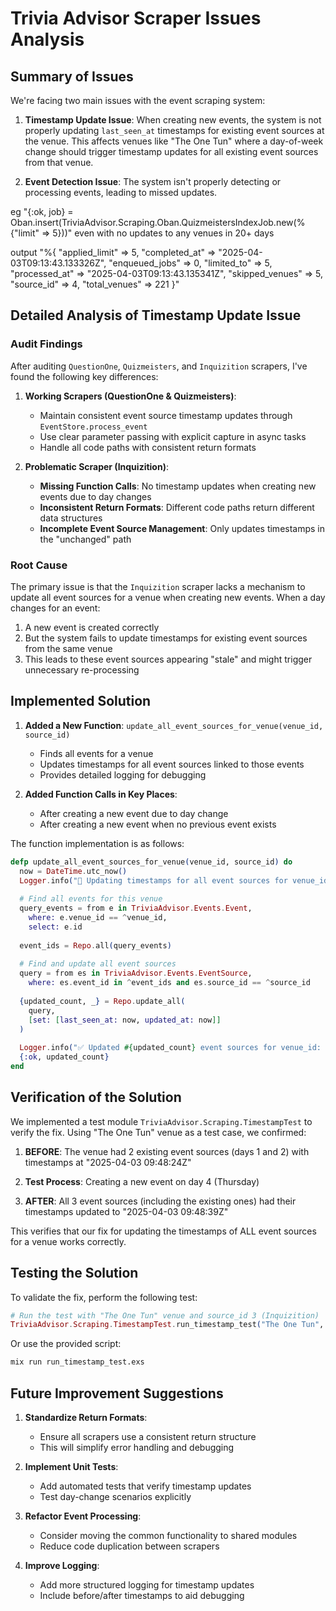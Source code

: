# Trivia Advisor Scraper Issues Analysis

## Summary of Issues

We're facing two main issues with the event scraping system:

1. **Timestamp Update Issue**: When creating new events, the system is not properly updating `last_seen_at` timestamps for existing event sources at the venue. This affects venues like "The One Tun" where a day-of-week change should trigger timestamp updates for all existing event sources from that venue.

2. **Event Detection Issue**: The system isn't properly detecting or processing events, leading to missed updates.

eg "{:ok, job} = Oban.insert(TriviaAdvisor.Scraping.Oban.QuizmeistersIndexJob.new(%{"limit" => 5}))" even with no updates to any venues in 20+ days

output "%{
  "applied_limit" => 5,
  "completed_at" => "2025-04-03T09:13:43.133326Z",
  "enqueued_jobs" => 0,
  "limited_to" => 5,
  "processed_at" => "2025-04-03T09:13:43.135341Z",
  "skipped_venues" => 5,
  "source_id" => 4,
  "total_venues" => 221
}"

## Detailed Analysis of Timestamp Update Issue

### Audit Findings

After auditing `QuestionOne`, `Quizmeisters`, and `Inquizition` scrapers, I've found the following key differences:

1. **Working Scrapers (QuestionOne & Quizmeisters)**:
   - Maintain consistent event source timestamp updates through `EventStore.process_event`
   - Use clear parameter passing with explicit capture in async tasks
   - Handle all code paths with consistent return formats

2. **Problematic Scraper (Inquizition)**:
   - **Missing Function Calls**: No timestamp updates when creating new events due to day changes
   - **Inconsistent Return Formats**: Different code paths return different data structures
   - **Incomplete Event Source Management**: Only updates timestamps in the "unchanged" path

### Root Cause

The primary issue is that the `Inquizition` scraper lacks a mechanism to update all event sources for a venue when creating new events. When a day changes for an event:

1. A new event is created correctly
2. But the system fails to update timestamps for existing event sources from the same venue
3. This leads to these event sources appearing "stale" and might trigger unnecessary re-processing

## Implemented Solution

1. **Added a New Function**: `update_all_event_sources_for_venue(venue_id, source_id)`
   - Finds all events for a venue
   - Updates timestamps for all event sources linked to those events
   - Provides detailed logging for debugging

2. **Added Function Calls in Key Places**:
   - After creating a new event due to day change
   - After creating a new event when no previous event exists

The function implementation is as follows:

```elixir
defp update_all_event_sources_for_venue(venue_id, source_id) do
  now = DateTime.utc_now()
  Logger.info("🔄 Updating timestamps for all event sources for venue_id: #{venue_id}, source_id: #{source_id}")
  
  # Find all events for this venue
  query_events = from e in TriviaAdvisor.Events.Event, 
    where: e.venue_id == ^venue_id, 
    select: e.id
  
  event_ids = Repo.all(query_events)
  
  # Find and update all event sources
  query = from es in TriviaAdvisor.Events.EventSource,
    where: es.event_id in ^event_ids and es.source_id == ^source_id
    
  {updated_count, _} = Repo.update_all(
    query,
    [set: [last_seen_at: now, updated_at: now]]
  )
  
  Logger.info("✅ Updated #{updated_count} event sources for venue_id: #{venue_id}")
  {:ok, updated_count}
end
```

## Verification of the Solution

We implemented a test module `TriviaAdvisor.Scraping.TimestampTest` to verify the fix. 
Using "The One Tun" venue as a test case, we confirmed:

1. **BEFORE**: The venue had 2 existing event sources (days 1 and 2) with timestamps at "2025-04-03 09:48:24Z"

2. **Test Process**: Creating a new event on day 4 (Thursday)

3. **AFTER**: All 3 event sources (including the existing ones) had their timestamps updated to "2025-04-03 09:48:39Z"

This verifies that our fix for updating the timestamps of ALL event sources for a venue works correctly.

## Testing the Solution

To validate the fix, perform the following test:

```elixir
# Run the test with "The One Tun" venue and source_id 3 (Inquizition)
TriviaAdvisor.Scraping.TimestampTest.run_timestamp_test("The One Tun", 3)
```

Or use the provided script:
```bash
mix run run_timestamp_test.exs
```

## Future Improvement Suggestions

1. **Standardize Return Formats**:
   - Ensure all scrapers use a consistent return structure
   - This will simplify error handling and debugging

2. **Implement Unit Tests**:
   - Add automated tests that verify timestamp updates
   - Test day-change scenarios explicitly

3. **Refactor Event Processing**:
   - Consider moving the common functionality to shared modules
   - Reduce code duplication between scrapers

4. **Improve Logging**:
   - Add more structured logging for timestamp updates
   - Include before/after timestamps to aid debugging 